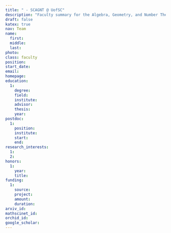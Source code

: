 ```yaml
---
title: " - SCAGNT @ UofSC"
description: "Faculty summary for the Algebra, Geometry, and Number Theory research group at the University of South Carolina"
draft: false
katex: true
nav: Team
name: 
  first:
  middle:
  last:
photo:
class: faculty
position: 
start_date: 
email:
homepage: 
education: 
  1:
    degree: 
    field: 
    institute: 
    advisor:
    thesis: 
    year: 
postdoc:
  1:
    position:
    institute: 
    start:
    end: 
research_interests: 
  1: 
  2: 
honors: 
  1:
    year:
    title: 
funding:
  1:
    source:
    project: 
    amount:
    duration:
arxiv_id: 
mathscinet_id: 
orchid_id: 
google_scholar: 
---
```

